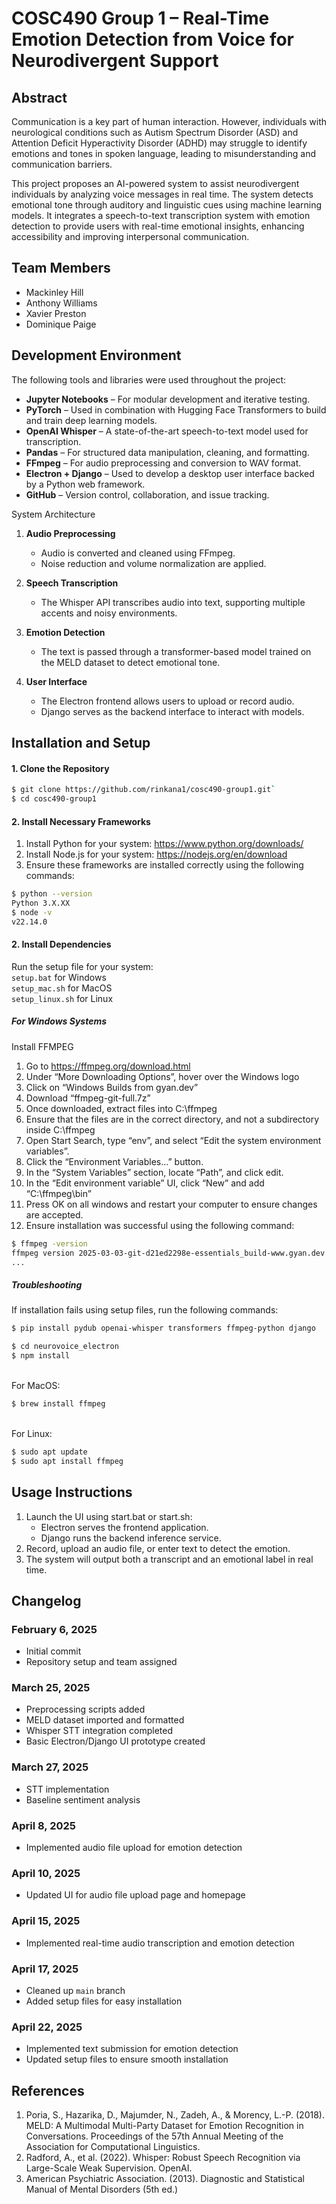 # COSC490 Group 1 – Real-Time Emotion Detection from Voice for Neurodivergent Support

## Abstract
Communication is a key part of human interaction. However, individuals with neurological conditions such as Autism Spectrum Disorder (ASD) and Attention Deficit Hyperactivity Disorder (ADHD) may struggle to identify emotions and tones in spoken language, leading to misunderstanding and communication barriers.

This project proposes an AI-powered system to assist neurodivergent individuals by analyzing voice messages in real time. The system detects emotional tone through auditory and linguistic cues using machine learning models. It integrates a speech-to-text transcription system with emotion detection to provide users with real-time emotional insights, enhancing accessibility and improving interpersonal communication.

## Team Members
- Mackinley Hill
- Anthony Williams
- Xavier Preston
- Dominique Paige

## Development Environment
The following tools and libraries were used throughout the project:
- **Jupyter Notebooks** – For modular development and iterative testing.
- **PyTorch** – Used in combination with Hugging Face Transformers to build and train deep learning models.
- **OpenAI Whisper** – A state-of-the-art speech-to-text model used for transcription.
- **Pandas** – For structured data manipulation, cleaning, and formatting.
- **FFmpeg** – For audio preprocessing and conversion to WAV format.
- **Electron + Django** – Used to develop a desktop user interface backed by a Python web framework.
- **GitHub** – Version control, collaboration, and issue tracking.

System Architecture
1. **Audio Preprocessing**  
    - Audio is converted and cleaned using FFmpeg.
    - Noise reduction and volume normalization are applied.  

2. **Speech Transcription**  
    - The Whisper API transcribes audio into text, supporting multiple accents and noisy environments.  

3. **Emotion Detection**  
    - The text is passed through a transformer-based model trained on the MELD dataset to detect emotional tone.  

4. **User Interface**  
    - The Electron frontend allows users to upload or record audio.
    - Django serves as the backend interface to interact with models.

## Installation and Setup
#### 1. **Clone the Repository**
```sh
$ git clone https://github.com/rinkana1/cosc490-group1.git`
$ cd cosc490-group1
```

#### 2. **Install Necessary Frameworks**
1. Install Python for your system: https://www.python.org/downloads/
2. Install Node.js for your system: https://nodejs.org/en/download
3. Ensure these frameworks are installed correctly using the following commands:
```sh
$ python --version
Python 3.X.XX
$ node -v
v22.14.0
```


#### 2. **Install Dependencies**
Run the setup file for your system:  
`setup.bat` for Windows  
`setup_mac.sh` for MacOS  
`setup_linux.sh` for Linux  

##### **For Windows Systems**
Install FFMPEG

1. Go to https://ffmpeg.org/download.html
2. Under “More Downloading Options”, hover over the Windows logo
3. Click on “Windows Builds from gyan.dev”
4. Download “ffmpeg-git-full.7z”
5. Once downloaded, extract files into C:\ffmpeg
6. Ensure that the files are in the correct directory, and not a subdirectory inside C:\ffmpeg
7. Open Start Search, type “env”, and select “Edit the system environment variables”.
8. Click the “Environment Variables…” button.
9. In the “System Variables” section, locate “Path”, and click edit.
10. In the “Edit environment variable” UI, click “New” and add “C:\ffmpeg\bin”
11. Press OK on all windows and restart your computer to ensure changes are accepted.
12. Ensure installation was successful using the following command:
```sh
$ ffmpeg -version
ffmpeg version 2025-03-03-git-d21ed2298e-essentials_build-www.gyan.dev Copyright (c) 2000-2025 the FFmpeg developers
...
```

##### **Troubleshooting**
If installation fails using setup files, run the following commands:  
```sh
$ pip install pydub openai-whisper transformers ffmpeg-python django
```
```sh
$ cd neurovoice_electron
$ npm install
```
\
For MacOS:
```sh
$ brew install ffmpeg
```
\
For Linux:
```sh
$ sudo apt update
$ sudo apt install ffmpeg
```

## Usage Instructions
1. Launch the UI using start.bat or start.sh:
	- Electron serves the frontend application.
	- Django runs the backend inference service.
2. Record, upload an audio file, or enter text to detect the emotion.
3. The system will output both a transcript and an emotional label in real time.

## Changelog
### February 6, 2025
- Initial commit
- Repository setup and team assigned
### March 25, 2025
- Preprocessing scripts added 
- MELD dataset imported and formatted
- Whisper STT integration completed
- Basic Electron/Django UI prototype created
### March 27, 2025
- STT implementation
- Baseline sentiment analysis
### April 8, 2025
- Implemented audio file upload for emotion detection
### April 10, 2025
- Updated UI for audio file upload page and homepage
### April 15, 2025
- Implemented real-time audio transcription and emotion detection
### April 17, 2025
- Cleaned up `main` branch
- Added setup files for easy installation  
### April 22, 2025
- Implemented text submission for emotion detection
- Updated setup files to ensure smooth installation
## References
1. Poria, S., Hazarika, D., Majumder, N., Zadeh, A., & Morency, L.-P. (2018). MELD: A Multimodal Multi-Party Dataset for Emotion Recognition in Conversations. Proceedings of the 57th Annual Meeting of the Association for Computational Linguistics.
2. Radford, A., et al. (2022). Whisper: Robust Speech Recognition via Large-Scale Weak Supervision. OpenAI.
3. American Psychiatric Association. (2013). Diagnostic and Statistical Manual of Mental Disorders (5th ed.)